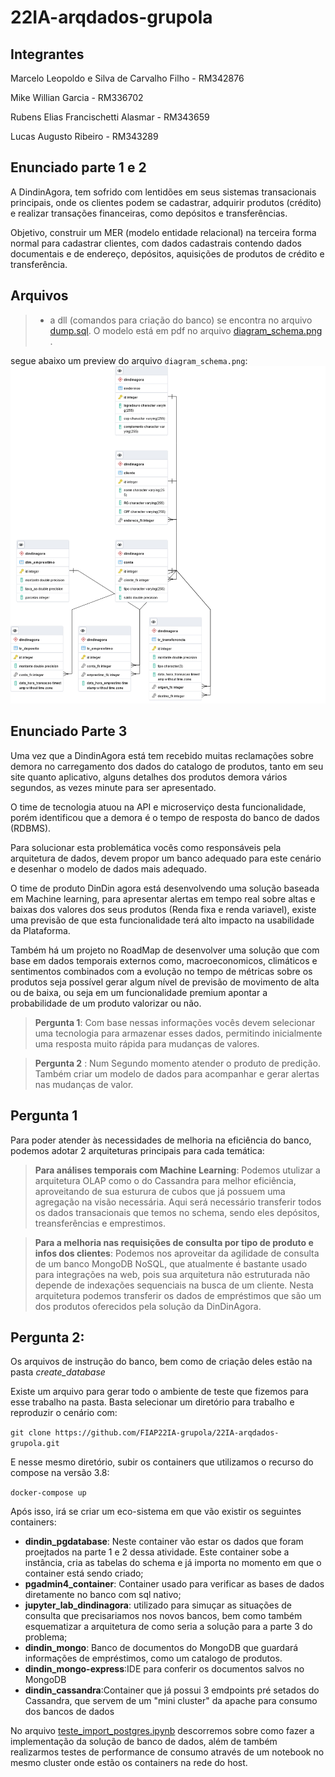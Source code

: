 # 22IA-arqdados-grupola

## Integrantes
Marcelo Leopoldo e Silva de Carvalho Filho - RM342876

Mike Willian Garcia - RM336702

Rubens Elias Francischetti Alasmar - RM343659

Lucas Augusto Ribeiro - RM343289

## Enunciado parte 1 e 2

A DindinAgora, tem sofrido com lentidões em seus sistemas transacionais principais, onde os clientes
podem se cadastrar, adquirir produtos (crédito) e realizar transações financeiras, como depósitos e
transferências.

Objetivo, construir um MER (modelo entidade relacional) na terceira forma normal para cadastrar
clientes, com dados cadastrais contendo dados documentais e de endereço, depósitos, aquisições de
produtos de crédito e transferência.

## Arquivos

> * a dll (comandos para criação do banco) se encontra no arquivo [dump.sql](/create_database/dump.sql).
>  O modelo está em pdf no arquivo [diagram_schema.png](/diagram_schema.png) . 

segue abaixo um preview do arquivo `diagram_schema.png`:
![image](https://raw.githubusercontent.com/FIAP22IA-grupola/22IA-arqdados-grupola/main/diagram_schema.png)

## Enunciado Parte 3

Uma vez que a DindinAgora está tem recebido muitas reclamações sobre demora no carregamento
dos dados do catalogo de produtos, tanto em seu site quanto aplicativo, alguns detalhes dos 
produtos demora vários segundos, as vezes minute para ser apresentado.

O time de tecnologia atuou na API e microserviço desta funcionalidade, porém identificou que a 
demora é o tempo de resposta do banco de dados (RDBMS).

Para solucionar esta problemática vocês como responsáveis pela arquitetura de dados, devem propor
um banco adequado para este cenário e desenhar o modelo de dados mais adequado.

O time de produto DinDin agora está desenvolvendo uma solução baseada em Machine learning, 
para apresentar alertas em tempo real sobre altas e baixas dos valores dos seus produtos (Renda fixa
e renda variavel), existe uma previsão de que esta funcionalidade terá alto impacto na usabilidade da 
Plataforma.

Também há um projeto no RoadMap de desenvolver uma solução que com base em dados temporais
externos como, macroeconomicos, climáticos e sentimentos combinados com a evolução no tempo 
de métricas sobre os produtos seja possível gerar algum nível de previsão de movimento de alta ou
de baixa, ou seja em um funcionalidade premium apontar a probabilidade de um produto valorizar
ou não.

> **Pergunta 1**: Com base nessas informações vocês devem selecionar uma tecnologia para armazenar esses dados,
permitindo inicialmente uma resposta muito rápida para mudanças de valores. 

>**Pergunta 2** : Num Segundo 
momento atender o produto de predição.
Também criar um modelo de dados para acompanhar e gerar alertas nas mudanças de valor.

## Pergunta 1
Para poder atender às necessidades de melhoria na eficiência do banco, podemos adotar 2 arquiteturas principais para cada temática:

> **Para análises temporais com Machine Learning**: Podemos utulizar a arquitetura OLAP como o do Cassandra para melhor eficiência, aproveitando de sua esturura de cubos que já possuem uma agregação na visão necessária. Aqui será necessário transferir todos os dados transacionais que temos no schema, sendo eles depósitos, treansferências e emprestimos.

> **Para a melhoria nas requisições de consulta por tipo de produto e infos dos clientes**: Podemos nos aproveitar da agilidade de consulta de um banco MongoDB NoSQL, que atualmente é bastante usado para integrações na web, pois sua arquitetura não estruturada não depende de indexações sequenciais na busca de um cliente. Nesta arquitetura podemos transferir os dados de empréstimos que são um dos produtos oferecidos pela solução da DinDinAgora.

## Pergunta 2:

Os arquivos de instrução do banco, bem como de criação deles estão na pasta *create_database*

Existe um arquivo para gerar todo o ambiente de teste que fizemos para esse trabalho na pasta. Basta selecionar um diretório para trabalho e reproduzir o cenário com:

`git clone https://github.com/FIAP22IA-grupola/22IA-arqdados-grupola.git`

E nesse mesmo diretório, subir os containers que utilizamos o recurso do compose na versão 3.8: 

`docker-compose up`

Após isso, irá se criar um eco-sistema em que vão existir os seguintes containers:

- **dindin_pgdatabase**: Neste container vão estar os dados que foram proejtados na parte 1 e 2 dessa atividade. Este container sobe a instância, cria as tabelas do schema e já importa no momento em que o container está sendo criado;
- **pgadmin4_container**: Container usado para verificar as bases de dados diretamente no banco com sql nativo;
- **jupyter_lab_dindinagora**: utilizado para simuçar as situações de consulta que precisariamos nos novos bancos, bem como também esquematizar a arquitetura de como seria a solução para a parte 3 do problema;
- **dindin_mongo**: Banco de documentos do MongoDB que guardará informações de empréstimos, como um catalogo de produtos.
- **dindin_mongo-express**:IDE para conferir os documentos salvos no MongoDB
- **dindin_cassandra**:Container que já possui 3 emdpoints pré setados do Cassandra, que servem de um "mini cluster" da apache para consumo dos bancos de dados

No arquivo [teste_import_postgres.ipynb](teste_import_postgres.ipynb) descorremos sobre como fazer a implementação da solução de banco de dados, além de também realizarmos testes de performance de consumo através de um notebook no mesmo cluster onde estão os containers na rede do host.
